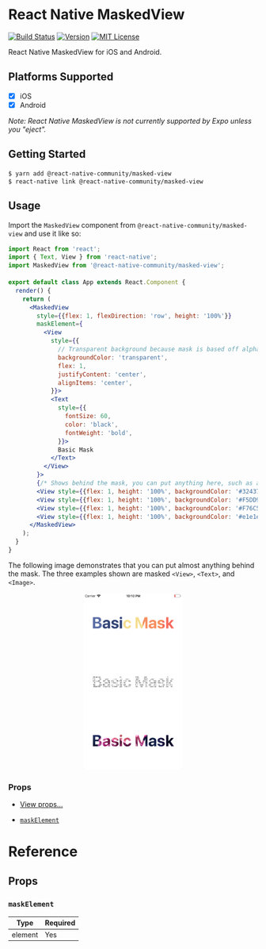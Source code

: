 # React Native MaskedView

[![Build Status][build-badge]][build]
[![Version][version-badge]][package]
[![MIT License][license-badge]][license]

React Native MaskedView for iOS and Android.

## Platforms Supported

- [x] iOS
- [x] Android

_Note: React Native MaskedView is not currently supported by Expo unless you "eject"._

## Getting Started

```
$ yarn add @react-native-community/masked-view
$ react-native link @react-native-community/masked-view
```

## Usage

Import the `MaskedView` component from `@react-native-community/masked-view` and use it like so:

```jsx
import React from 'react';
import { Text, View } from 'react-native';
import MaskedView from '@react-native-community/masked-view';

export default class App extends React.Component {
  render() {
    return (
      <MaskedView
        style={{flex: 1, flexDirection: 'row', height: '100%'}}
        maskElement={
          <View
            style={{
              // Transparent background because mask is based off alpha channel.
              backgroundColor: 'transparent',
              flex: 1,
              justifyContent: 'center',
              alignItems: 'center',
            }}>
            <Text
              style={{
                fontSize: 60,
                color: 'black',
                fontWeight: 'bold',
              }}>
              Basic Mask
            </Text>
          </View>
        }>
        {/* Shows behind the mask, you can put anything here, such as an image */}
        <View style={{flex: 1, height: '100%', backgroundColor: '#324376'}} />
        <View style={{flex: 1, height: '100%', backgroundColor: '#F5DD90'}} />
        <View style={{flex: 1, height: '100%', backgroundColor: '#F76C5E'}} />
        <View style={{flex: 1, height: '100%', backgroundColor: '#e1e1e1'}} />
      </MaskedView>
    );
  }
}
```

The following image demonstrates that you can put almost anything behind the mask. The three examples shown are masked `<View>`, `<Text>`, and `<Image>`.

<p align="center"><img src="img/example.png" width="200"></img></p>

### Props

* [View props...](https://github.com/facebook/react-native-website/blob/master/docs/view.md#props)

- [`maskElement`](#maskelement)

# Reference

## Props

### `maskElement`

| Type    | Required |
| ------- | -------- |
| element | Yes      |

<!-- badges -->
[build-badge]: https://img.shields.io/circleci/project/github/react-native-community/react-native-masked-view/master.svg?style=flat-square
[build]: https://circleci.com/gh/react-native-community/react-native-masked-view
[version-badge]: https://img.shields.io/npm/v/@react-native-community/masked-view.svg?style=flat-square
[package]: https://www.npmjs.com/package/@react-native-community/masked-view
[license-badge]: https://img.shields.io/npm/l/@react-native-community/masked-view.svg?style=flat-square
[license]: https://opensource.org/licenses/MIT
